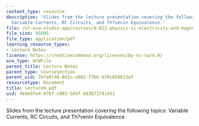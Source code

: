 ```yaml
---
content_type: resource
description: 'Slides from the lecture presentation covering the following topics:
  Variable Currents, RC Circuits, and Th?venin Equivalence.'
file: /ol-ocw-studio-app/courses/8-022-physics-ii-electricity-and-magnetism-fall-2004/46de97e4978fc003565f683871741451_lecture9.pdf
file_size: 95605
file_type: application/pdf
learning_resource_types:
- Lecture Notes
license: https://creativecommons.org/licenses/by-nc-sa/4.0/
ocw_type: OCWFile
parent_title: Lecture Notes
parent_type: CourseSection
parent_uid: 7bfe8f48-8d1c-a982-f7bb-879c850613ef
resourcetype: Document
title: lecture9.pdf
uid: 46de97e4-978f-c003-565f-683871741451
---
```

Slides from the lecture presentation covering the following topics: Variable Currents, RC Circuits, and Th?venin Equivalence.
